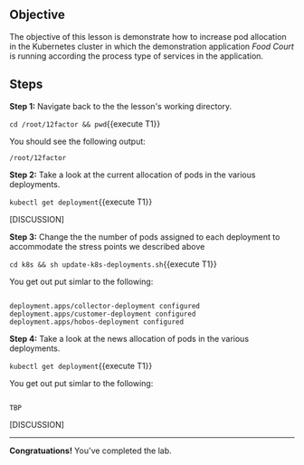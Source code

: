 ## Objective
The objective of this lesson is demonstrate how to increase pod allocation in the Kubernetes cluster in which the demonstration application *Food Court* is running according the process type of services in the application.

## Steps

**Step 1:** Navigate back to the the lesson's working directory.

`cd /root/12factor && pwd`{{execute T1}}

You should see the following output:

`/root/12factor`

**Step 2:** Take a look at the current allocation of pods in the various deployments.

`kubectl get deployment`{{execute T1}}

[DISCUSSION]

**Step 3:** Change the the number of pods assigned to each deployment to accommodate the stress points we described above

`cd k8s && sh update-k8s-deployments.sh`{{execute T1}}

You get out put simlar to the following:

```

deployment.apps/collector-deployment configured
deployment.apps/customer-deployment configured
deployment.apps/hobos-deployment configured

```

**Step 4:** Take a look at the news allocation of pods in the various deployments.

`kubectl get deployment`{{execute T1}}

You get out put simlar to the following:

```

TBP

```

[DISCUSSION]

---

**Congratuations!** You've completed the lab.
